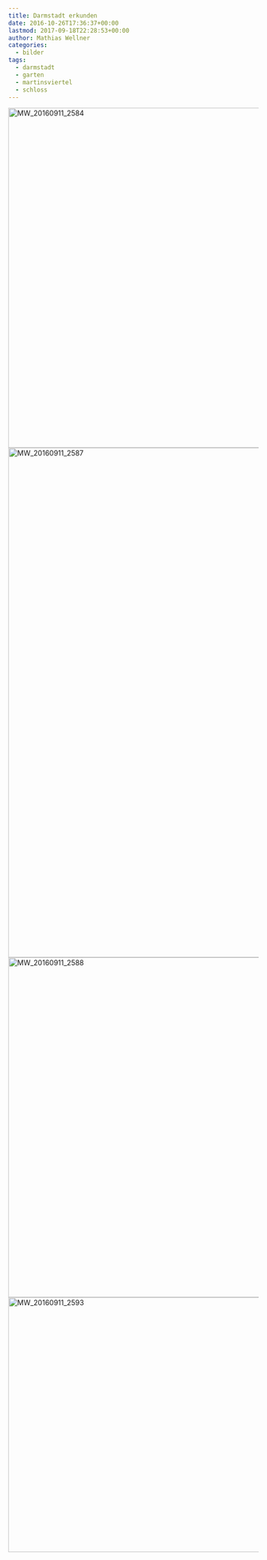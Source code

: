 ```yaml
---
title: Darmstadt erkunden
date: 2016-10-26T17:36:37+00:00
lastmod: 2017-09-18T22:28:53+00:00
author: Mathias Wellner
categories:
  - bilder
tags:
  - darmstadt
  - garten
  - martinsviertel
  - schloss
---
```

<a data-flickr-embed="true"  href="https://www.flickr.com/photos/mwellner/33067684996/in/dateposted-public/" title="MW_20160911_2584">
  <img src="https://c1.staticflickr.com/3/2769/33067684996_97435b164a_b.jpg" width="1024" height="683" alt="MW_20160911_2584">
</a>
<a data-flickr-embed="true"  href="https://www.flickr.com/photos/mwellner/33067718706/in/dateposted-public/" title="MW_20160911_2587">
  <img src="https://c1.staticflickr.com/4/3865/33067718706_dfcb56b213_b.jpg" width="1024" height="1024" alt="MW_20160911_2587">
</a>
<a data-flickr-embed="true"  href="https://www.flickr.com/photos/mwellner/32264219674/in/dateposted-public/" title="MW_20160911_2588">
  <img src="https://c1.staticflickr.com/4/3814/32264219674_28cae582f0_b.jpg" width="1024" height="683" alt="MW_20160911_2588">
</a>
<a data-flickr-embed="true"  href="https://www.flickr.com/photos/mwellner/32982565071/in/dateposted-public/" title="MW_20160911_2593">
  <img src="https://c1.staticflickr.com/1/590/32982565071_7ac8c4b87c_b.jpg" width="1024" height="512" alt="MW_20160911_2593">
</a>

<script async src="//embedr.flickr.com/assets/client-code.js" charset="utf-8"></script>